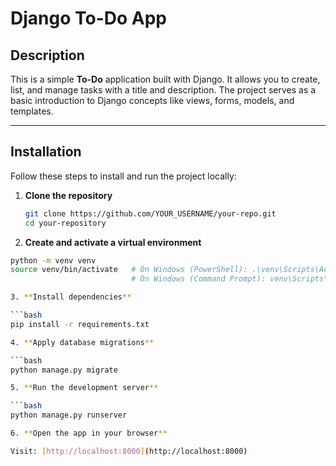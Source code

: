 # Django To-Do App

## Description

This is a simple **To-Do** application built with Django. It allows you to create, list, and manage tasks with a title and description. The project serves as a basic introduction to Django concepts like views, forms, models, and templates.

---

## Installation

Follow these steps to install and run the project locally:

1. **Clone the repository**

   ```bash
   git clone https://github.com/YOUR_USERNAME/your-repo.git
   cd your-repository

2. **Create and activate a virtual environment**

```bash
python -m venv venv
source venv/bin/activate   # On Windows (PowerShell): .\venv\Scripts\Activate.ps1
                           # On Windows (Command Prompt): venv\Scripts\activate.bat

3. **Install dependencies**

```bash
pip install -r requirements.txt

4. **Apply database migrations**

```bash
python manage.py migrate

5. **Run the development server**

```bash
python manage.py runserver

6. **Open the app in your browser**

Visit: [http://localhost:8000](http://localhost:8000)
